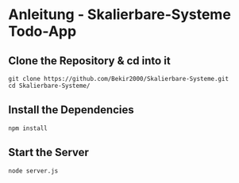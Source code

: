 # Anleitung - Skalierbare-Systeme Todo-App

## Clone the Repository & cd into it

```shell
git clone https://github.com/Bekir2000/Skalierbare-Systeme.git
cd Skalierbare-Systeme/
```

## Install the Dependencies

```shell
npm install
```

## Start the Server

```shell
node server.js
```
